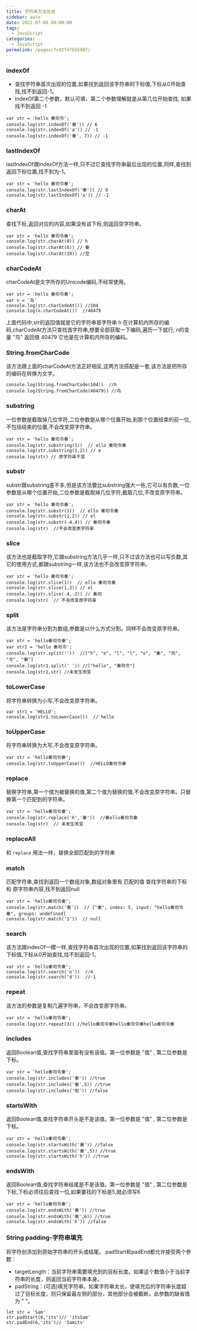 ```yaml
---
title: 字符串方法总结
sidebar: auto
date: 2021-07-08 00:00:00
tags: 
  - JavaScript
categories: 
  - JavaScript
permalink: /pages/7c42f47b55907/
---
```


### indexOf
- 查找字符串首次出现的位置,如果找到返回该字符串的下标值,下标从0开始查找,找不到返回-1。
- indexOf第二个参数，默认可填，第二个参数理解就是从第几位开始查找, 如果找不到返回 -1
```
var str = 'hello 秦司令';
console.log(str.indexOf('秦')) // 6 
console.log(str.indexOf('a')) // -1
console.log(str.indexOf('秦', 7)) // -1
```

### lastIndexOf
lastIndexOf跟indexOf方法一样,只不过它查找字符串最后出现的位置,同样,查找到返回下标位置,找不到为-1。
```
var str = 'hello 秦司令秦';
console.log(str.lastIndexOf('秦')) // 9
console.log(str.lastIndexOf('a')) // -1 
```

### charAt
查找下标,返回对应的内容,如果没有该下标,则返回空字符串。
```
var str = 'hello 秦司令秦';
console.log(str.charAt(0)) // h
console.log(str.charAt(6)) // 秦 
console.log(str.charAt(19)) //空  
```

### charCodeAt
charCodeAt是文字所存的Unicode编码,不经常使用。
```
var str = 'hello 秦司令秦';
var n = '鸟'
console.log(str.charCodeAt()) //104
console.log(n.charCodeAt())  //40479
```
上面代码中,str的返回值就是它的字符串首字符串 h 在计算机内所存的编码,charCodeAt方法只查找首字符串,想要全部获取一下编码,遍历一下就行, n的变量 "鸟" 返回值 40479 它也是在计算机内所存的编码。

### String.fromCharCode
该方法跟上面的charCodeAt方法正好相反,这两方法搭配是一套,该方法是把所存的编码在转换为文字。
```
console.log(String.fromCharCode(104))  //h
console.log(String.fromCharCode(40479)) //鸟
```

### substring
一位参数是截取掉几位字符,二位参数是从哪个位置开始,到那个位置结束的前一位,不包括结束的位置,不会改变原字符串。
```
var str = 'hello 秦司令秦';
console.log(str.substring(1))  // ello 秦司令秦
console.log(str.substring(1,2)) // e
console.log(str) // 原字符串不变
```

### substr
substr跟substring差不多,但是该方法要比substring强大一些,它可以有负数,一位参数是从哪个位置开始,二位参数是截取掉几位字符,截取几位,不改变原字符串。
```
var str = 'hello 秦司令秦';
console.log(str.substr(1))  // ello 秦司令秦
console.log(str.substr(1,2)) // el
console.log(str.substr(-4,4)) // 秦司令秦
console.log(str)  //不会改变原字符串
```

### slice
该方法也是截取字符,它跟substring方法几乎一样,只不过该方法也可以写负数,其它的使用方式,都跟substring一样,该方法也不会改变原字符串。
```
var str = 'hello 秦司令秦';
console.log(str.slice(1))  // ello 秦司令秦
console.log(str.slice(1,3)) // el
console.log(str.slice(-4,-2)) // 秦司
console.log(str)  // 不会改变原字符串
```

### split
该方法是字符串分割为数组,参数是以什么方式分割。同样不会改变原字符串。
```
var str = 'hello秦司令秦';
var str1 = 'hello 秦司令';
console.log(str.split(''))  //["h", "e", "l", "l", "o", "秦", "司", "令", "秦"]
console.log(str1.split(' ')) //["hello", "秦司令"]
console.log(str1,str) //未发生改变
```

### toLowerCase
将字符串转换为小写,不会改变原字符串。
```
var str1 = 'HELLO';
console.log(str1.toLowerCase())  // hello
```

### toUpperCase
将字符串转换为大写,不会改变原字符串。
```
var str = 'hello秦司令秦';
console.log(str.toUpperCase())  //HELLO秦司令秦
```

### replace
替换字符串,第一个值为被替换的值,第二个值为替换的值,不会改变原字符串。只替换第一个匹配到的字符串。
```
var str = 'hello秦司令秦';
console.log(str.replace('h','秦'))  //秦ello秦司令秦
console.log(str)  // 未发生改变
```

### replaceAll
和 `replace` 用法一样，替换全部匹配到的字符串

### match
匹配字符串,查找到返回一个数组对象,数组对象里有 匹配的值 查找字符串的下标 和 原字符串内容,找不到返回null
```
var str = 'hello秦司令秦';		
console.log(str.match('秦'))  // ["秦", index: 5, input: "hello秦司令秦", groups: undefined]
console.log(str.match('1'))	 // null
```

### search
该方法跟indexOf一模一样,查找字符串首次出现的位置,如果找到返回该字符串的下标值,下标从0开始查找,找不到返回-1。
```
var str = 'hello秦司令秦';		
console.log(str.search('o'))  //4
console.log(str.search('d'))  //-1
```

### repeat
该方法的参数是复制几遍字符串。不会改变原字符串。
```
var str = 'hello秦司令秦';
console.log(str.repeat(3)) //hello秦司令秦hello秦司令秦hello秦司令秦
```

### includes
返回Boolean值,查找字符串里面有没有该值。第一位参数是 "值" , 第二位参数是下标。
```
var str = 'hello秦司令秦';	
console.log(str.includes('秦')) //true
console.log(str.includes('秦',5)) //true
console.log(str.includes('啦')) //false
```

### startsWith
返回Boolean值,查找字符串开头是不是该值。第一位参数是 "值" , 第二位参数是下标。
```
var str = 'hello秦司令秦';	
console.log(str.startsWith('秦')) //false
console.log(str.startsWith('秦',5)) //true
console.log(str.startsWith('h')) //true
```

### endsWith
返回Boolean值,查找字符串结尾是不是该值。第一位参数是 "值" , 第二位参数是下标,下标必须往后查找一位,如果要找的下标是5,就必须写6
```
var str = 'hello秦司令秦';	
console.log(str.endsWith('秦')) //true
console.log(str.endsWith('秦',6)) //true
console.log(str.endsWith('h')) //false
```

### String padding-字符串填充
将字符创添加到原始字符串的开头或结尾。 padStart和padEnd都允许接受两个参数：

- targetLength：当前字符串需要填充到的目标长度。如果这个数值小于当前字符串的长度，则返回当前字符串本身。
- padString：(可选)填充字符串。如果字符串太长，使填充后的字符串长度超过了目标长度，则只保留最左侧的部分，其他部分会被截断，此参数的缺省值为 " "。

```
let str = 'Sam'
str.padStart(6,'its')// 'itsSam'
str.padEnd(6,'its')// 'Samits'
```